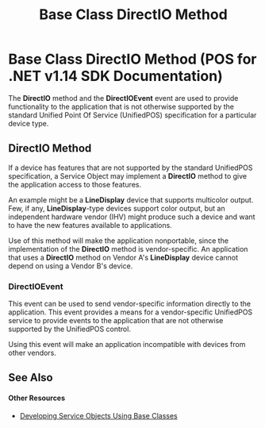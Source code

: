 ﻿---
title: Base Class DirectIO Method
description: Base Class DirectIO Method (POS for .NET v1.14 SDK Documentation)
ms.date: 03/03/2014
ms.topic: how-to
ms.custom: "pos-restored-from-archive,UpdateFrequency5"
---

# Base Class DirectIO Method (POS for .NET v1.14 SDK Documentation)

The **DirectIO** method and the **DirectIOEvent** event are used to provide functionality to the application that is not otherwise supported by the standard Unified Point Of Service (UnifiedPOS) specification for a particular device type.

## DirectIO Method

If a device has features that are not supported by the standard UnifiedPOS specification, a Service Object may implement a **DirectIO** method to give the application access to those features.

An example might be a **LineDisplay** device that supports multicolor output. Few, if any, **LineDisplay**-type devices support color output, but an independent hardware vendor (IHV) might produce such a device and want to have the new features available to applications.

Use of this method will make the application nonportable, since the implementation of the **DirectIO** method is vendor-specific. An application that uses a **DirectIO** method on Vendor A's **LineDisplay** device cannot depend on using a Vendor B's device.

### DirectIOEvent

This event can be used to send vendor-specific information directly to the application. This event provides a means for a vendor-specific UnifiedPOS service to provide events to the application that are not otherwise supported by the UnifiedPOS control.

Using this event will make an application incompatible with devices from other vendors.

## See Also

#### Other Resources

- [Developing Service Objects Using Base Classes](developing-service-objects-using-base-classes.md)
